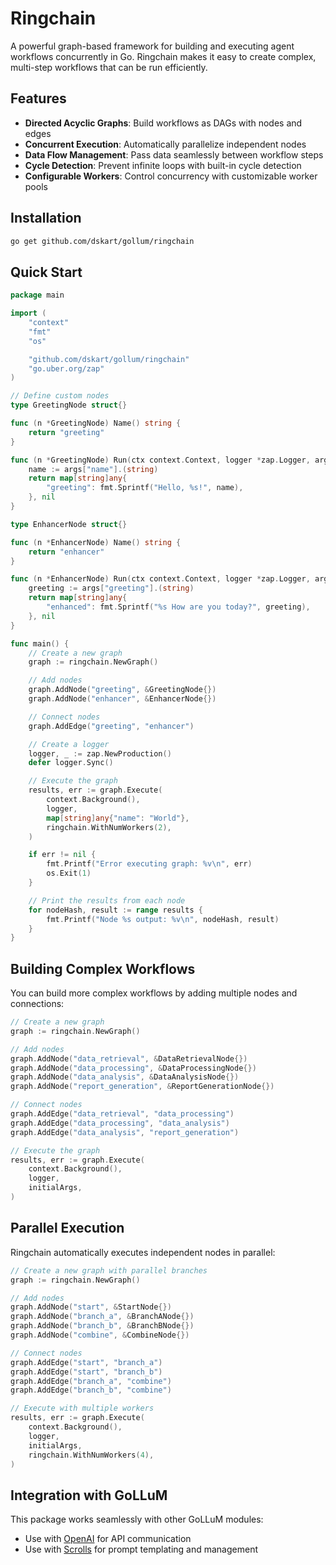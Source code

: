 # Ringchain

A powerful graph-based framework for building and executing agent workflows concurrently in Go. Ringchain makes it easy to create complex, multi-step workflows that can be run efficiently.

## Features

- **Directed Acyclic Graphs**: Build workflows as DAGs with nodes and edges
- **Concurrent Execution**: Automatically parallelize independent nodes
- **Data Flow Management**: Pass data seamlessly between workflow steps
- **Cycle Detection**: Prevent infinite loops with built-in cycle detection
- **Configurable Workers**: Control concurrency with customizable worker pools

## Installation

```bash
go get github.com/dskart/gollum/ringchain
```

## Quick Start

```go
package main

import (
	"context"
	"fmt"
	"os"

	"github.com/dskart/gollum/ringchain"
	"go.uber.org/zap"
)

// Define custom nodes
type GreetingNode struct{}

func (n *GreetingNode) Name() string {
	return "greeting"
}

func (n *GreetingNode) Run(ctx context.Context, logger *zap.Logger, args map[string]any) (map[string]any, error) {
	name := args["name"].(string)
	return map[string]any{
		"greeting": fmt.Sprintf("Hello, %s!", name),
	}, nil
}

type EnhancerNode struct{}

func (n *EnhancerNode) Name() string {
	return "enhancer"
}

func (n *EnhancerNode) Run(ctx context.Context, logger *zap.Logger, args map[string]any) (map[string]any, error) {
	greeting := args["greeting"].(string)
	return map[string]any{
		"enhanced": fmt.Sprintf("%s How are you today?", greeting),
	}, nil
}

func main() {
	// Create a new graph
	graph := ringchain.NewGraph()

	// Add nodes
	graph.AddNode("greeting", &GreetingNode{})
	graph.AddNode("enhancer", &EnhancerNode{})

	// Connect nodes
	graph.AddEdge("greeting", "enhancer")

	// Create a logger
	logger, _ := zap.NewProduction()
	defer logger.Sync()

	// Execute the graph
	results, err := graph.Execute(
		context.Background(),
		logger,
		map[string]any{"name": "World"},
		ringchain.WithNumWorkers(2),
	)

	if err != nil {
		fmt.Printf("Error executing graph: %v\n", err)
		os.Exit(1)
	}

	// Print the results from each node
	for nodeHash, result := range results {
		fmt.Printf("Node %s output: %v\n", nodeHash, result)
	}
}
```

## Building Complex Workflows

You can build more complex workflows by adding multiple nodes and connections:

```go
// Create a new graph
graph := ringchain.NewGraph()

// Add nodes
graph.AddNode("data_retrieval", &DataRetrievalNode{})
graph.AddNode("data_processing", &DataProcessingNode{})
graph.AddNode("data_analysis", &DataAnalysisNode{})
graph.AddNode("report_generation", &ReportGenerationNode{})

// Connect nodes
graph.AddEdge("data_retrieval", "data_processing")
graph.AddEdge("data_processing", "data_analysis")
graph.AddEdge("data_analysis", "report_generation")

// Execute the graph
results, err := graph.Execute(
    context.Background(),
    logger,
    initialArgs,
)
```

## Parallel Execution

Ringchain automatically executes independent nodes in parallel:

```go
// Create a new graph with parallel branches
graph := ringchain.NewGraph()

// Add nodes
graph.AddNode("start", &StartNode{})
graph.AddNode("branch_a", &BranchANode{})
graph.AddNode("branch_b", &BranchBNode{})
graph.AddNode("combine", &CombineNode{})

// Connect nodes
graph.AddEdge("start", "branch_a")
graph.AddEdge("start", "branch_b")
graph.AddEdge("branch_a", "combine")
graph.AddEdge("branch_b", "combine")

// Execute with multiple workers
results, err := graph.Execute(
    context.Background(),
    logger,
    initialArgs,
    ringchain.WithNumWorkers(4),
)
```


## Integration with GoLLuM

This package works seamlessly with other GoLLuM modules:

- Use with [OpenAI](../openai) for API communication
- Use with [Scrolls](../scrolls) for prompt templating and management
